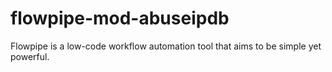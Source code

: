 # flowpipe-mod-abuseipdb
Flowpipe is a low-code workflow automation tool that aims to be simple yet powerful.
